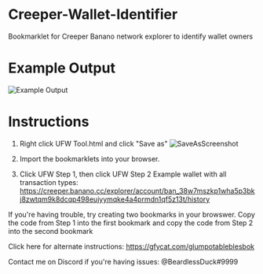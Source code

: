 # Creeper-Wallet-Identifier
Bookmarklet for Creeper Banano network explorer to identify wallet owners

# Example Output

![Example Output](https://i.imgur.com/it2lT76.png)

# Instructions

1. Right click UFW Tool.html and click "Save as"
![SaveAsScreenshot](https://i.imgur.com/ZhQwshQ.png)


2. Import the bookmarklets into your browser.  

3. Click UFW Step 1, then click UFW Step 2
Example wallet with all transaction types: https://creeper.banano.cc/explorer/account/ban_38w7mszkp1wha5p3bkj8zwtqm9k8dcqp498eujyymqke4a4prmdn1qf5z13t/history

If you're having trouble, try creating two bookmarks in your browswer.  Copy the code from Step 1 into the first bookmark and copy the code from Step 2 into the second bookmark

Click here for alternate instructions:
https://gfycat.com/glumpotableblesbok

Contact me on Discord if you're having issues: @BeardlessDuck#9999
